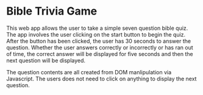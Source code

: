 # Bible Trivia Game

This web app allows the user to take a simple seven question bible quiz. The app involves the user clicking on the start button to begin the quiz. After the button has been clicked, the user has 30 seconds to answer the question. Whether the user answers correctly or incorrectly or has ran out of time, the correct answer will be displayed for five seconds and then the next question will be displayed.

The question contents are all created from DOM manlipulation via Javascript.  The users does not need to click on anything to display the next question.

